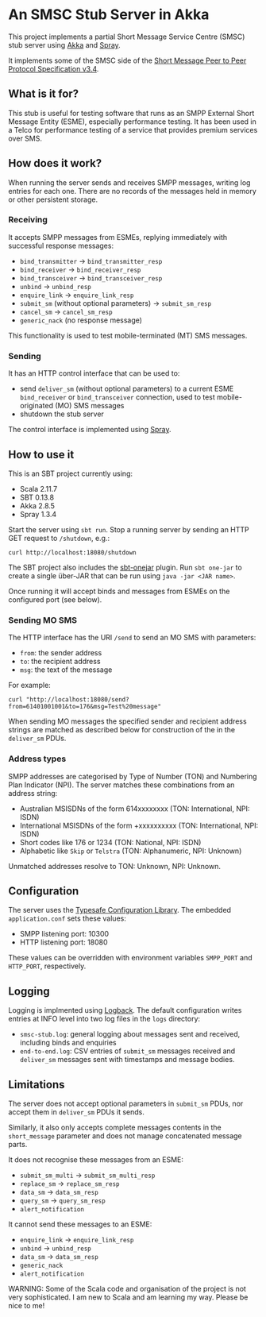 # An SMSC Stub Server in Akka

This project implements a partial Short Message Service Centre (SMSC) stub server using [Akka](http://akka.io/) and [Spray](http://spray.io/).

It implements some of the SMSC side of the [Short Message Peer to Peer Protocol Specification v3.4](http://opensmpp.org/specs/SMPP_v3_4_Issue1_2.pdf).

## What is it for?

This stub is useful for testing software that runs as an SMPP External Short Message Entity (ESME), especially performance testing. It has been used in a Telco for performance testing of a service that provides premium services over SMS.

## How does it work?

When running the server sends and receives SMPP messages, writing log entries for each one. There are no records of the messages held in memory or other persistent storage. 

### Receiving

It accepts SMPP messages from ESMEs, replying immediately with successful response messages:

- `bind_transmitter` -> `bind_transmitter_resp`
- `bind_receiver` -> `bind_receiver_resp`
- `bind_transceiver` -> `bind_transceiver_resp`
- `unbind` -> `unbind_resp`
- `enquire_link` -> `enquire_link_resp`
- `submit_sm` (without optional parameters) -> `submit_sm_resp`
- `cancel_sm` -> `cancel_sm_resp`
- `generic_nack` (no response message)

This functionality is used to test mobile-terminated (MT) SMS messages.

### Sending

It has an HTTP control interface that can be used to:

- send `deliver_sm` (without optional parameters) to a current ESME `bind_receiver` or `bind_transceiver` connection, used to test mobile-originated (MO) SMS messages
- shutdown the stub server

The control interface is implemented using [Spray](http://spray.io/).

## How to use it

This is an SBT project currently using:

- Scala 2.11.7
- SBT 0.13.8
- Akka 2.8.5
- Spray 1.3.4

Start the server using `sbt run`. Stop a running server by sending an HTTP GET request to `/shutdown`, e.g.:

    curl http://localhost:18080/shutdown
    
The SBT project also includes the [sbt-onejar](https://github.com/sbt/sbt-onejar) plugin. Run `sbt one-jar` to create a single über-JAR that can be run using `java -jar <JAR name>`.

Once running it will accept binds and messages from ESMEs on the configured port (see below).

### Sending MO SMS

The HTTP interface has the URI `/send` to send an MO SMS with parameters:

- `from`: the sender address
- `to`: the recipient address
- `msg`: the text of the message

For example:

    curl "http://localhost:18080/send?from=61401001001&to=176&msg=Test%20message"

When sending MO messages the specified sender and recipient address strings are matched as described below for construction of the in the `deliver_sm` PDUs.
 
### Address types

SMPP addresses are categorised by Type of Number (TON) and Numbering Plan Indicator (NPI). The server matches these combinations from an address string:
 
- Australian MSISDNs of the form 614xxxxxxxx (TON: International, NPI: ISDN)
- International MSISDNs of the form +xxxxxxxxxx (TON: International, NPI: ISDN)
- Short codes like 176 or 1234 (TON: National, NPI: ISDN)
- Alphabetic like `Skip` or `Telstra` (TON: Alphanumeric, NPI: Unknown)

Unmatched addresses resolve to TON: Unknown, NPI: Unknown.

## Configuration

The server uses the [Typesafe Configuration Library](https://github.com/typesafehub/config). The embedded `application.conf` sets these values:

- SMPP listening port: 10300
- HTTP listening port: 18080

These values can be overridden with environment variables `SMPP_PORT` and `HTTP_PORT`, respectively.

## Logging

Logging is implmented using [Logback](http://logback.qos.ch/). The default configuration writes entries at INFO level into two log files in the `logs` directory:

- `smsc-stub.log`: general logging about messages sent and received, including binds and enquiries
- `end-to-end.log`: CSV entries of `submit_sm` messages received and `deliver_sm` messages sent with timestamps and message bodies.

## Limitations

The server does not accept optional parameters in `submit_sm` PDUs, nor accept them in `deliver_sm` PDUs it sends. 

Similarly, it also only accepts complete messages contents in the `short_message` parameter and does not manage concatenated message parts.

It does not recognise these messages from an ESME:
 
- `submit_sm_multi` -> `submit_sm_multi_resp`
- `replace_sm` -> `replace_sm_resp`
- `data_sm` -> `data_sm_resp`
- `query_sm` -> `query_sm_resp`
- `alert_notification`

It cannot send these messages to an ESME:

- `enquire_link` -> `enquire_link_resp`
- `unbind` -> `unbind_resp`
- `data_sm` -> `data_sm_resp`
- `generic_nack`
- `alert_notification`

WARNING: Some of the Scala code and organisation of the project is not very sophisticated. I am new to Scala and am learning my way. Please be nice to me!
